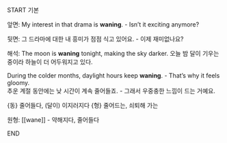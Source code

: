 START
기본

앞면:
My interest in that drama is **waning**. - Isn’t it exciting anymore?  

뒷면:
그 드라마에 대한 내 흥미가 점점 식고 있어요. - 이제 재미없나요?


해석:
The moon is **waning** tonight, making the sky darker.
오늘 밤 달이 기우는 중이라 하늘이 더 어두워지고 있다.

During the colder months, daylight hours keep **waning**. - That’s why it feels gloomy.  
추운 계절 동안에는 낮 시간이 계속 줄어들죠. - 그래서 우중충한 느낌이 드는 거예요.

{동} 줄어들다, (달이) 이지러지다
{형} 줄어드는, 쇠퇴해 가는

원형: [[wane]] - 약해지다, 줄어들다
<!--ID: 1744281204616-->
END